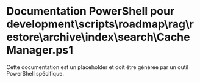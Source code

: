 # Documentation PowerShell pour development\scripts\roadmap\rag\restore\archive\index\search\CacheManager.ps1

Cette documentation est un placeholder et doit être générée par un outil PowerShell spécifique.
